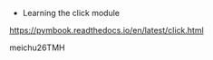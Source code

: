 * Learning the click module 

https://pymbook.readthedocs.io/en/latest/click.html

meichu26TMH






